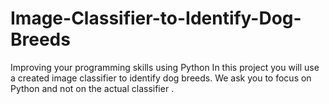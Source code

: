 # Image-Classifier-to-Identify-Dog-Breeds

Improving your programming skills using Python In this project you will use a created image classifier to identify dog breeds. We ask you to focus on Python and not on the actual classifier .
